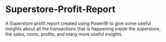 # Superstore-Profit-Report
A Superstore profit report created using PowerBI to give some useful insights about all the transactions that is happening inside the superstore, the sales, costs, profits, and many more useful insights.
